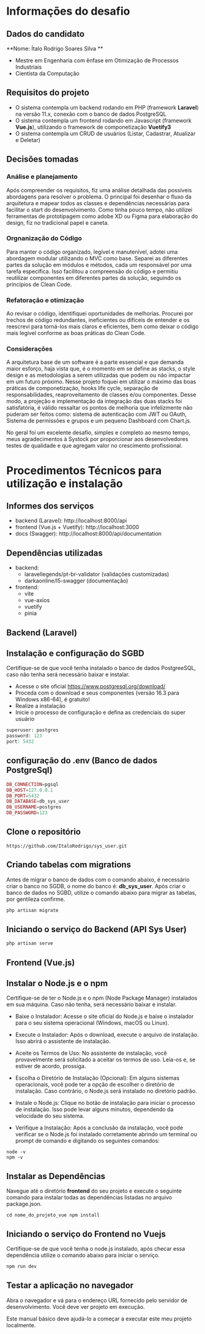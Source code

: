 # Informações do desafio

## Dados do candidato
**Nome: Ítalo Rodrigo Soares Silva **
- Mestre em Engenharia com ênfase em Otimização de Processos Industriais
- Cientista da Computação

## Requisitos do projeto
- O sistema contempla um backend rodando em PHP (framework **Laravel**) na versão 11.x, conexão com o banco de dados PostgreSQL
- O sistema contempla um frontend rodando em Javascript (framework **Vue.js**), utilizando o framework de componetização **Vuetify3**
- O sistema contempla um CRUD de usuários (Listar, Cadastrar, Atualizar e Deletar)

## Decisões tomadas

### Análise e planejamento
Após compreender os requisitos, fiz uma análise detalhada das possíveis abordagens para resolver o problema. O principal foi desenhar o fluxo da arquitetura e mapear todos as classes e dependências necessárias para facilitar o start do desenvolvimento. Como tinha pouco tempo, não utilizei ferramentas de prototipagem como adobe XD ou Figma para elaboração do design, fiz no tradicional papel e caneta.

### Orgnanização do Código
Para manter o código organizado, legível e manutenível, adotei uma abordagem modular utilizando o MVC como base. Separei as diferentes partes da solução em módulos e métodos, cada um responsável por uma tarefa específica. Isso facilitou a compreensão do código e permitiu reutilizar componentes em diferentes partes da solução, seguindo os princípios de Clean Code. 

### Refatoração e otimização
Ao revisar o código, identifiquei oportunidades de melhorias. Procurei por trechos de código redundantes, ineficientes ou difíceis de entender e os reescrevi para torná-los mais claros e eficientes, bem como deixar o código mais legível conforme as boas práticas do Clean Code.

### Considerações
A arquitetura base de um software é a parte essencial e que demanda maior esforço, haja vista que, é o momento em se define as stacks, o style design e as metodologias a serem utilizadas que podem ou não impactar em um futuro próximo. Nesse projeto foquei em utilizar o máximo das boas práticas de componetização, hooks life cycle, separação de responsabilidades, reaproveitamento de classes e/ou componentes. Desse modo, a projeção e implementação da integração das duas stacks foi satisfatória, é válido ressaltar os pontos de melhoria que infelizmente não puderam ser feitos como: sistema de autenticação com JWT ou OAuth, Sistema de permissões e grupos e um pequeno Dashboard com Chart.js.

No geral foi um excelente desafio, simples e completo ao mesmo tempo, meus agradecimentos à Systock por proporcionar aos desenvolvedores testes de qualidade e que agregam valor no crescimento profissional.

# Procedimentos Técnicos para utilização e instalação

## Informes dos serviços
- backend (Laravel): http://localhost:8000/api
- frontend (Vue.js + Vuetify): http://localhost:3000
- docs (Swagger): http://localhost:8000/api/documentation

## Dependências utilizadas
- backend:
    - laravellegends/pt-br-validator (validações customizadas)
    - darkaonline/l5-swagger (documentação)
- frontend:
    - vite
    - vue-axios
    - vuetify
    - pinia

## Backend (Laravel)

## Instalação e configuração do SGBD
Certifique-se de que você tenha instalado o banco de dados PostgreeSQL, caso não tenha será necessário baixar e instalar.
- Acesse o site oficial https://www.postgresql.org/download/
- Proceda com o download e seus componentes (versão 16.3 para Windows x86-64), é gratuito!
- Realize a instalação
- Inicie o processo de configuração e defina as credenciais do super usuário

~~~php
superuser: postgres
password: 123
port: 5432
~~~


## configuração do .env (Banco de dados PostgreSql)
~~~php
DB_CONNECTION=pgsql
DB_HOST=127.0.0.1
DB_PORT=5432
DB_DATABASE=db_sys_user
DB_USERNAME=postgres
DB_PASSWORD=123
~~~

## Clone o repositório
~~~git
https://github.com/ItaloRodrigo/sys_user.git
~~~

## Criando tabelas com migrations
Antes de migrar o banco de dados com o comando abaixo, é necessário criar o banco no SGDB, o nome do banco é: <strong>db_sys_user</strong>. Após criar o banco de dados no SGBD, utilize o comando abaixo para migrar as tabelas, por gentileza confirme.
~~~php
php artisan migrate
~~~

## Iniciando o serviço do Backend (API Sys User)
~~~php
php artisan serve
~~~

## Frontend (Vue.js)

## Instalar o Node.js e o npm

Certifique-se de ter o Node.js e o npm (Node Package Manager) instalados em sua máquina. Caso não tenha, será necessário baixar e instalar.

- Baixe o Instalador: Acesse o site oficial do Node.js e baixe o instalador para o seu sistema operacional (Windows, macOS ou Linux).

- Execute o Instalador: Após o download, execute o arquivo de instalação. Isso abrirá o assistente de instalação.

- Aceite os Termos de Uso: No assistente de instalação, você provavelmente será solicitado a aceitar os termos de uso. Leia-os e, se estiver de acordo, prossiga.

- Escolha o Diretório de Instalação (Opcional): Em alguns sistemas operacionais, você pode ter a opção de escolher o diretório de instalação. Caso contrário, o Node.js será instalado no diretório padrão.

- Instale o Node.js: Clique no botão de instalação para iniciar o processo de instalação. Isso pode levar alguns minutos, dependendo da velocidade do seu sistema.

- Verifique a Instalação: Após a conclusão da instalação, você pode verificar se o Node.js foi instalado corretamente abrindo um terminal ou prompt de comando e digitando os seguintes comandos:

~~~node
node -v
npm -v
~~~

## Instalar as Dependências

Navegue até o diretório <strong>frontend</strong> do seu projeto e execute o seguinte comando para instalar todas as dependências listadas no arquivo package.json.

~~~git
cd nome_do_projeto_vue npm install
~~~

## Iniciando o serviço do Frontend no Vuejs
Certifique-se de que você tenha o node.js instalado, após checar essa dependência utilize o comando abaixo para iniciar o serviço.
~~~php
npm run dev
~~~

## Testar a aplicação no navegador
Abra o navegador e vá para o endereço URL fornecido pelo servidor de desenvolvimento. Você deve ver projeto em execução.

Este manual básico deve ajudá-lo a começar a executar este meu projeto localmente.
